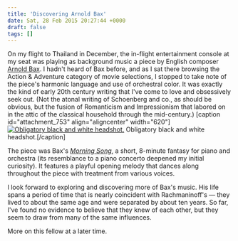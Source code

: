 ```yaml
---
title: 'Discovering Arnold Bax'
date: Sat, 28 Feb 2015 20:27:44 +0000
draft: false
tags: []
---
```


On my flight to Thailand in December, the in-flight entertainment console at my seat was playing as background music a piece by English composer [Arnold Bax](http://arnoldbax.com "Arnold Bax"). I hadn't heard of Bax before, and as I sat there browsing the Action & Adventure category of movie selections, I stopped to take note of the piece's harmonic language and use of orchestral color. It was exactly the kind of early 20th century writing that I've come to love and obsessively seek out. (Not the atonal writing of Schoenberg and co., as should be obvious, but the fusion of Romanticism and Impressionism that labored on in the attic of the classical household through the mid-century.) \[caption id="attachment\_753" align="aligncenter" width="620"\][![Obligatory black and white headshot.](https://alexchaocom.files.wordpress.com/2021/07/0a6ef-arnold-bax.jpg)](https://alexchaocom.files.wordpress.com/2021/07/0a6ef-arnold-bax.jpg) Obligatory black and white headshot.\[/caption\]

The piece was Bax's [_Morning Song_](https://www.youtube.com/watch?v=Y04hqD7nATk), a short, 8-minute fantasy for piano and orchestra (its resemblance to a piano concerto deepened my initial curiosity). It features a playful opening melody that dances along throughout the piece with treatment from various voices.

I look forward to exploring and discovering more of Bax's music. His life spans a period of time that is nearly coincident with Rachmaninoff's — they lived to about the same age and were separated by about ten years. So far, I've found no evidence to believe that they knew of each other, but they seem to draw from many of the same influences.

More on this fellow at a later time.
